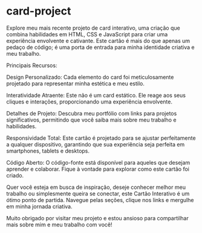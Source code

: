 # card-project
Explore meu mais recente projeto de card interativo, uma criação que combina habilidades em HTML, CSS e JavaScript para criar uma experiência envolvente e cativante. Este cartão é mais do que apenas um pedaço de código; é uma porta de entrada para minha identidade criativa e meu trabalho.

Principais Recursos:

Design Personalizado: Cada elemento do card foi meticulosamente projetado para representar minha estética e meu estilo.

Interatividade Atraente: Este não é um card estático. Ele reage aos seus cliques e interações, proporcionando uma experiência envolvente.

Detalhes de Projeto: Descubra meu portfólio com links para projetos significativos, permitindo que você saiba mais sobre meu trabalho e habilidades.

Responsividade Total: Este cartão é projetado para se ajustar perfeitamente a qualquer dispositivo, garantindo que sua experiência seja perfeita em smartphones, tablets e desktops.

Código Aberto: O código-fonte está disponível para aqueles que desejam aprender e colaborar. Fique à vontade para explorar como este cartão foi criado.

Quer você esteja em busca de inspiração, deseje conhecer melhor meu trabalho ou simplesmente queira se conectar, este Cartão Interativo é um ótimo ponto de partida. Navegue pelas seções, clique nos links e mergulhe em minha jornada criativa.

Muito obrigado por visitar meu projeto e estou ansioso para compartilhar mais sobre mim e meu trabalho com você!
